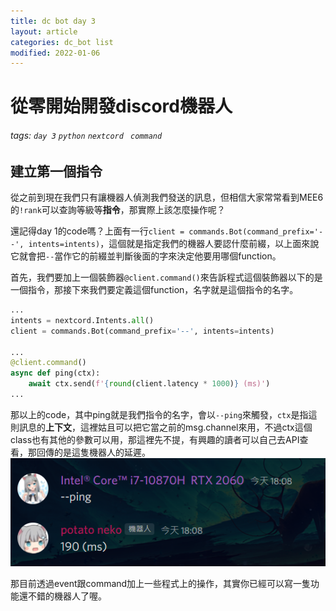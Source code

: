 ```yaml
---
title: dc bot day 3
layout: article
categories: dc_bot list
modified: 2022-01-06
---
```


# 從零開始開發discord機器人

###### tags: `day 3` `python` `nextcord` ` command`

## 建立第一個指令
從之前到現在我們只有讓機器人偵測我們發送的訊息，但相信大家常常看到MEE6的`!rank`可以查詢等級等**指令**，那實際上該怎麼操作呢？

還記得day 1的code嗎？上面有一行`client = commands.Bot(command_prefix='--', intents=intents)`，這個就是指定我們的機器人要認什麼前綴，以上面來說它就會把`--`當作它的前綴並判斷後面的字來決定他要用哪個function。

首先，我們要加上一個裝飾器`@client.command()`來告訴程式這個裝飾器以下的是一個指令，那接下來我們要定義這個function，名字就是這個指令的名字。
```py
...
intents = nextcord.Intents.all()
client = commands.Bot(command_prefix='--', intents=intents)

...
@client.command()
async def ping(ctx):
    await ctx.send(f'{round(client.latency * 1000)} (ms)')
...

```
那以上的code，其中ping就是我們指令的名字，會以`--ping`來觸發，`ctx`是指這則訊息的**上下文**，這裡姑且可以把它當之前的msg.channel來用，不過ctx這個class也有其他的參數可以用，那這裡先不提，有興趣的讀者可以自己去API查看，那回傳的是這隻機器人的延遲。
![intent](/images/bot_day_3/ping.png)

那目前透過event跟command加上一些程式上的操作，其實你已經可以寫一隻功能還不錯的機器人了喔。
